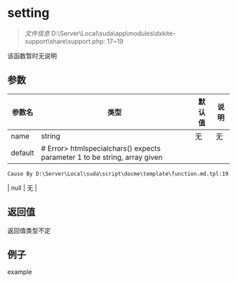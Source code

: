 # setting



> *文件信息* D:\Server\Local\suda\app\modules\dxkite-support\share\support.php: 17~19

该函数暂时无说明

## 参数


| 参数名 | 类型 | 默认值 | 说明 |
|--------|-----|-------|-------|
| name |  string | 无 | 无 |
| default |  # Error> htmlspecialchars() expects parameter 1 to be string, array given
	Cause By D:\Server\Local\suda\script\docme\template\function.md.tpl:19
 | null | 无 |



## 返回值

返回值类型不定


## 例子

example